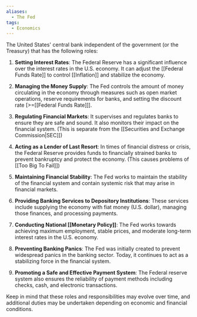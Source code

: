 ```yaml
---
aliases:
  - The Fed
tags:
  - Economics
---
```


The United States' central bank independent of the government (or the Treasury) that has the following roles:

1. **Setting Interest Rates**: The Federal Reserve has a significant influence over the interest rates in the U.S. economy. It can adjust the [[Federal Funds Rate]] to control [[Inflation]] and stabilize the economy.

2. **Managing the Money Supply**: The Fed controls the amount of money circulating in the economy through measures such as open market operations, reserve requirements for banks, and setting the discount rate \[>=[[Federal Funds Rate]]].

3. **Regulating Financial Markets**: It supervises and regulates banks to ensure they are safe and sound. It also monitors their impact on the financial system. (This is separate from the [[Securities and Exchange Commission|SEC]])

4. **Acting as a Lender of Last Resort**: In times of financial distress or crisis, the Federal Reserve provides funds to financially strained banks to prevent bankruptcy and protect the economy. (This causes problems of [[Too Big To Fail]])

5. **Maintaining Financial Stability**: The Fed works to maintain the stability of the financial system and contain systemic risk that may arise in financial markets.

6. **Providing Banking Services to Depository Institutions**: These services include supplying the economy with fiat money (U.S. dollar), managing those finances, and processing payments.

7. **Conducting National [[Monetary Policy]]**: The Fed works towards achieving maximum employment, stable prices, and moderate long-term interest rates in the U.S. economy.

8. **Preventing Banking Panics**: The Fed was initially created to prevent widespread panics in the banking sector. Today, it continues to act as a stabilizing force in the financial system.

9. **Promoting a Safe and Effective Payment System**: The Federal reserve system also ensures the reliability of payment methods including checks, cash, and electronic transactions.

Keep in mind that these roles and responsibilities may evolve over time, and additional duties may be undertaken depending on economic and financial conditions.
